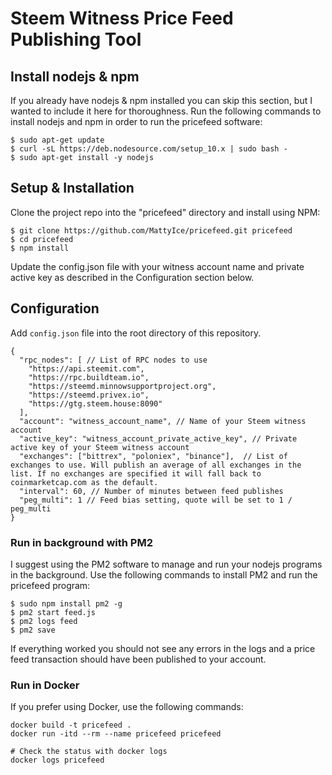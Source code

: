 # Steem Witness Price Feed Publishing Tool

## Install nodejs & npm
If you already have nodejs & npm installed you can skip this section, but I wanted to include it here for thoroughness. Run the following commands to install nodejs and npm in order to run the pricefeed software:

```
$ sudo apt-get update
$ curl -sL https://deb.nodesource.com/setup_10.x | sudo bash -
$ sudo apt-get install -y nodejs
```

## Setup & Installation
Clone the project repo into the "pricefeed" directory and install using NPM:

```
$ git clone https://github.com/MattyIce/pricefeed.git pricefeed
$ cd pricefeed
$ npm install
```

Update the config.json file with your witness account name and private active key as described in the Configuration section below.

## Configuration
Add `config.json` file into the root directory of this repository.
```
{
  "rpc_nodes": [ // List of RPC nodes to use
    "https://api.steemit.com",
    "https://rpc.buildteam.io",
    "https://steemd.minnowsupportproject.org",
    "https://steemd.privex.io",
    "https://gtg.steem.house:8090"
  ],
  "account": "witness_account_name", // Name of your Steem witness account
  "active_key": "witness_account_private_active_key", // Private active key of your Steem witness account
  "exchanges": ["bittrex", "poloniex", "binance"],  // List of exchanges to use. Will publish an average of all exchanges in the list. If no exchanges are specified it will fall back to coinmarketcap.com as the default.
  "interval": 60, // Number of minutes between feed publishes
  "peg_multi": 1 // Feed bias setting, quote will be set to 1 / peg_multi
}
```

### Run in background with PM2
I suggest using the PM2 software to manage and run your nodejs programs in the background. Use the following commands to install PM2 and run the pricefeed program:

```
$ sudo npm install pm2 -g
$ pm2 start feed.js
$ pm2 logs feed
$ pm2 save
```

If everything worked you should not see any errors in the logs and a price feed transaction should have been published to your account.

### Run in Docker
If you prefer using Docker, use the following commands:

```
docker build -t pricefeed .
docker run -itd --rm --name pricefeed pricefeed

# Check the status with docker logs
docker logs pricefeed
```

